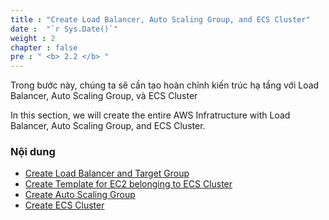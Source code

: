```yaml
---
title : "Create Load Balancer, Auto Scaling Group, and ECS Cluster"
date :  "`r Sys.Date()`" 
weight : 2 
chapter : false
pre : " <b> 2.2 </b> "
---
```


Trong bước này, chúng ta sẽ cần tạo hoàn chỉnh kiến trúc hạ tầng với Load Balancer, Auto Scaling Group, và ECS Cluster

In this section, we will create the entire AWS Infratructure with Load Balancer, Auto Scaling Group, and ECS Cluster.

### Nội dung
  - [Create Load Balancer and Target Group](2.2.1-loadbalancer/)
  - [Create Template for EC2 belonging to ECS Cluster](2.2.2-ecsec2/)
  - [Create Auto Scaling Group](2.2.3-asg/)
  - [Create ECS Cluster](2.2.4-ecs/)